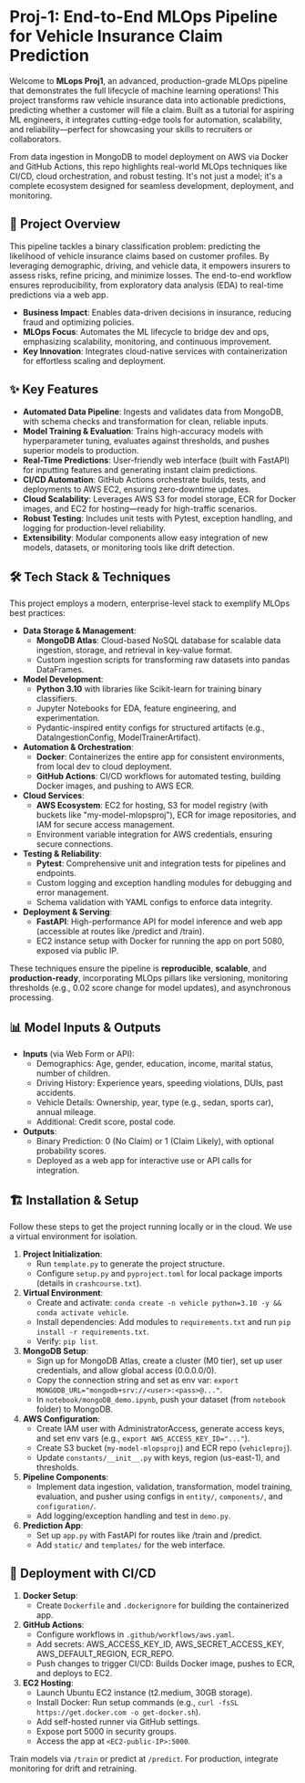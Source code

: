 # Proj-1: End-to-End MLOps Pipeline for Vehicle Insurance Claim Prediction

Welcome to **MLops Proj1**, an advanced, production-grade MLOps pipeline that demonstrates the full lifecycle of machine learning operations! This project transforms raw vehicle insurance data into actionable predictions, predicting whether a customer will file a claim. Built as a tutorial for aspiring ML engineers, it integrates cutting-edge tools for automation, scalability, and reliability—perfect for showcasing your skills to recruiters or collaborators.

From data ingestion in MongoDB to model deployment on AWS via Docker and GitHub Actions, this repo highlights real-world MLOps techniques like CI/CD, cloud orchestration, and robust testing. It's not just a model; it's a complete ecosystem designed for seamless development, deployment, and monitoring.

## 🚀 Project Overview

This pipeline tackles a binary classification problem: predicting the likelihood of vehicle insurance claims based on customer profiles. By leveraging demographic, driving, and vehicle data, it empowers insurers to assess risks, refine pricing, and minimize losses. The end-to-end workflow ensures reproducibility, from exploratory data analysis (EDA) to real-time predictions via a web app.

- **Business Impact**: Enables data-driven decisions in insurance, reducing fraud and optimizing policies.
- **MLOps Focus**: Automates the ML lifecycle to bridge dev and ops, emphasizing scalability, monitoring, and continuous improvement.
- **Key Innovation**: Integrates cloud-native services with containerization for effortless scaling and deployment.


## ✨ Key Features

- **Automated Data Pipeline**: Ingests and validates data from MongoDB, with schema checks and transformation for clean, reliable inputs.
- **Model Training \& Evaluation**: Trains high-accuracy models with hyperparameter tuning, evaluates against thresholds, and pushes superior models to production.
- **Real-Time Predictions**: User-friendly web interface (built with FastAPI) for inputting features and generating instant claim predictions.
- **CI/CD Automation**: GitHub Actions orchestrate builds, tests, and deployments to AWS EC2, ensuring zero-downtime updates.
- **Cloud Scalability**: Leverages AWS S3 for model storage, ECR for Docker images, and EC2 for hosting—ready for high-traffic scenarios.
- **Robust Testing**: Includes unit tests with Pytest, exception handling, and logging for production-level reliability.
- **Extensibility**: Modular components allow easy integration of new models, datasets, or monitoring tools like drift detection.


## 🛠️ Tech Stack \& Techniques

This project employs a modern, enterprise-level stack to exemplify MLOps best practices:

- **Data Storage \& Management**:
    - **MongoDB Atlas**: Cloud-based NoSQL database for scalable data ingestion, storage, and retrieval in key-value format.
    - Custom ingestion scripts for transforming raw datasets into pandas DataFrames.
- **Model Development**:
    - **Python 3.10** with libraries like Scikit-learn for training binary classifiers.
    - Jupyter Notebooks for EDA, feature engineering, and experimentation.
    - Pydantic-inspired entity configs for structured artifacts (e.g., DataIngestionConfig, ModelTrainerArtifact).
- **Automation \& Orchestration**:
    - **Docker**: Containerizes the entire app for consistent environments, from local dev to cloud deployment.
    - **GitHub Actions**: CI/CD workflows for automated testing, building Docker images, and pushing to AWS ECR.
- **Cloud Services**:
    - **AWS Ecosystem**: EC2 for hosting, S3 for model registry (with buckets like "my-model-mlopsproj"), ECR for image repositories, and IAM for secure access management.
    - Environment variable integration for AWS credentials, ensuring secure connections.
- **Testing \& Reliability**:
    - **Pytest**: Comprehensive unit and integration tests for pipelines and endpoints.
    - Custom logging and exception handling modules for debugging and error management.
    - Schema validation with YAML configs to enforce data integrity.
- **Deployment \& Serving**:
    - **FastAPI**: High-performance API for model inference and web app (accessible at routes like /predict and /train).
    - EC2 instance setup with Docker for running the app on port 5080, exposed via public IP.

These techniques ensure the pipeline is **reproducible**, **scalable**, and **production-ready**, incorporating MLOps pillars like versioning, monitoring thresholds (e.g., 0.02 score change for model updates), and asynchronous processing.

## 📊 Model Inputs \& Outputs

- **Inputs** (via Web Form or API):
    - Demographics: Age, gender, education, income, marital status, number of children.
    - Driving History: Experience years, speeding violations, DUIs, past accidents.
    - Vehicle Details: Ownership, year, type (e.g., sedan, sports car), annual mileage.
    - Additional: Credit score, postal code.
- **Outputs**:
    - Binary Prediction: 0 (No Claim) or 1 (Claim Likely), with optional probability scores.
    - Deployed as a web app for interactive use or API calls for integration.


## 🏗️ Installation \& Setup

Follow these steps to get the project running locally or in the cloud. We use a virtual environment for isolation.

1. **Project Initialization**:
    - Run `template.py` to generate the project structure.
    - Configure `setup.py` and `pyproject.toml` for local package imports (details in `crashcourse.txt`).
2. **Virtual Environment**:
    - Create and activate: `conda create -n vehicle python=3.10 -y && conda activate vehicle`.
    - Install dependencies: Add modules to `requirements.txt` and run `pip install -r requirements.txt`.
    - Verify: `pip list`.
3. **MongoDB Setup**:
    - Sign up for MongoDB Atlas, create a cluster (M0 tier), set up user credentials, and allow global access (0.0.0.0/0).
    - Copy the connection string and set as env var: `export MONGODB_URL="mongodb+srv://<user>:<pass>@..."`.
    - In `notebook/mongoDB_demo.ipynb`, push your dataset (from `notebook` folder) to MongoDB.
4. **AWS Configuration**:
    - Create IAM user with AdministratorAccess, generate access keys, and set env vars (e.g., `export AWS_ACCESS_KEY_ID="..."`).
    - Create S3 bucket (`my-model-mlopsproj`) and ECR repo (`vehicleproj`).
    - Update `constants/__init__.py` with keys, region (us-east-1), and thresholds.
5. **Pipeline Components**:
    - Implement data ingestion, validation, transformation, model training, evaluation, and pusher using configs in `entity/`, `components/`, and `configuration/`.
    - Add logging/exception handling and test in `demo.py`.
6. **Prediction App**:
    - Set up `app.py` with FastAPI for routes like /train and /predict.
    - Add `static/` and `templates/` for the web interface.

## 🚀 Deployment with CI/CD

1. **Docker Setup**:
    - Create `Dockerfile` and `.dockerignore` for building the containerized app.
2. **GitHub Actions**:
    - Configure workflows in `.github/workflows/aws.yaml`.
    - Add secrets: AWS_ACCESS_KEY_ID, AWS_SECRET_ACCESS_KEY, AWS_DEFAULT_REGION, ECR_REPO.
    - Push changes to trigger CI/CD: Builds Docker image, pushes to ECR, and deploys to EC2.
3. **EC2 Hosting**:
    - Launch Ubuntu EC2 instance (t2.medium, 30GB storage).
    - Install Docker: Run setup commands (e.g., `curl -fsSL https://get.docker.com -o get-docker.sh`).
    - Add self-hosted runner via GitHub settings.
    - Expose port 5000 in security groups.
    - Access the app at `<EC2-public-IP>:5000`.

Train models via `/train` or predict at `/predict`. For production, integrate monitoring for drift and retraining.
